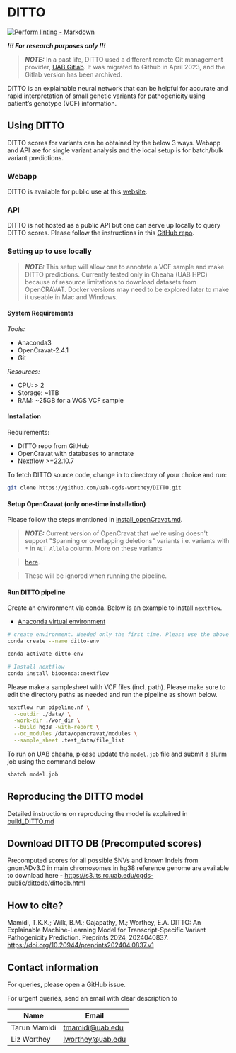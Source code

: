 # DITTO

<!-- markdown-link-check-disable -->
[![Perform linting -
Markdown](https://github.com/uab-cgds-worthey/DITTO/actions/workflows/linting.yml/badge.svg)](https://github.com/uab-cgds-worthey/DITTO/actions/workflows/linting.yml)
<!-- markdown-link-check-enable -->

***!!! For research purposes only !!!***

> ***NOTE:***  In a past life, DITTO used a different remote Git management provider, [UAB
> Gitlab](https://gitlab.rc.uab.edu/center-for-computational-genomics-and-data-science/sciops/ditto). It was migrated to
> Github in April 2023, and the Gitlab version has been archived.

DITTO is an explainable neural network that can be helpful for accurate and rapid interpretation of small
genetic variants for pathogenicity using patient’s genotype (VCF) information.

## Using DITTO

DITTO scores for variants can be obtained by the below 3 ways. Webapp and API are for single variant analysis and the
local setup is for batch/bulk variant predictions.

### Webapp

<!-- markdown-link-check-disable -->
DITTO is available for public use at this [website](https://cgds-ditto.streamlit.app).
<!-- markdown-link-check-enable -->

### API

DITTO is not hosted as a public API but one can serve up locally to query DITTO scores. Please follow the instructions
in this [GitHub repo](https://github.com/uab-cgds-worthey/DITTO-API).

### Setting up to use locally

> ***NOTE:*** This setup will allow one to annotate a VCF sample and make DITTO predictions. Currently tested only in
> Cheaha (UAB HPC) because of resource limitations to download datasets from OpenCRAVAT.
> Docker versions may need to be explored later to make it useable in Mac and Windows.

#### System Requirements

*Tools:*

- Anaconda3
- OpenCravat-2.4.1
- Git

*Resources:*

- CPU: > 2
- Storage: ~1TB
- RAM: ~25GB for a WGS VCF sample

#### Installation

Requirements:

- DITTO repo from GitHub
- OpenCravat with databases to annotate
- Nextflow >=22.10.7

To fetch DITTO source code, change in to directory of your choice and run:

```sh
git clone https://github.com/uab-cgds-worthey/DITTO.git
```

#### Setup OpenCravat (only one-time installation)

Please follow the steps mentioned in [install_openCravat.md](docs/install_openCravat.md).

> ***NOTE:*** Current version of OpenCravat that we're using doesn't support "Spanning or overlapping deletions"
> variants i.e. variants with `*` in `ALT Allele` column. More on these variants
<!-- markdown-link-check-disable -->
> [here](https://gatk.broadinstitute.org/hc/en-us/articles/360035531912-Spanning-or-overlapping-deletions-allele).
<!-- markdown-link-check-enable -->
> These will be ignored when running the pipeline.

#### Run DITTO pipeline

Create an environment via conda. Below is an example to install `nextflow`.

- [Anaconda virtual environment](https://docs.anaconda.com/free/anaconda/install/index.html)

```sh
# create environment. Needed only the first time. Please use the above link if you're not using Mac.
conda create --name ditto-env

conda activate ditto-env

# Install nextflow
conda install bioconda::nextflow
```

Please make a samplesheet with VCF files (incl. path). Please make sure to edit the directory paths as needed and run
the pipeline as shown below.

```sh
nextflow run pipeline.nf \
  --outdir ./data/ \
  -work-dir ./wor_dir \
  --build hg38 -with-report \
  --oc_modules /data/opencravat/modules \
  --sample_sheet .test_data/file_list
```

To run on UAB cheaha, please update the `model.job` file and submit a slurm job using the command below

```sh
sbatch model.job
```

## Reproducing the DITTO model

Detailed instructions on reproducing the model is explained in [build_DITTO.md](docs/build_DITTO.md)

## Download DITTO DB (Precomputed scores)

Precomputed scores for all possible SNVs and known Indels from gnomADv3.0 in main chromosomes in hg38 reference genome are available to download here - https://s3.lts.rc.uab.edu/cgds-public/dittodb/dittodb.html

## How to cite?

Mamidi, T.K.K.; Wilk, B.M.; Gajapathy, M.; Worthey, E.A. DITTO: An Explainable Machine-Learning Model for Transcript-Specific Variant Pathogenicity Prediction. Preprints 2024, 2024040837. https://doi.org/10.20944/preprints202404.0837.v1

## Contact information

For queries, please open a GitHub issue.

For urgent queries, send an email with clear description to

|Name | Email |
|------|--------|
|Tarun Mamidi | <tmamidi@uab.edu>|
|Liz Worthey | <lworthey@uab.edu>|
